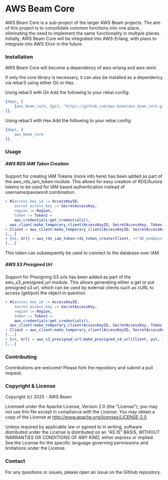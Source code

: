 # AWS Beam Core
AWS Beam Core is a sub-project of the larger AWS Beam projects.
The aim of this project is to consolidate common functions into one place, eliminating the need to implement the same functionality in multiple places.
Initially, AWS Beam Core will be integrated into AWS-Erlang, with plans to integrate into AWS-Elixir in the future.

### Installation
AWS Beam Core will become a dependency of aws-erlang and aws-elxiir.

If only the core library is necessary, it can also be installed as a dependency via rebar3 using either Git or Hex.

Using rebar3 with Git
Add the following to your rebar.config:

```Erlang
{deps, [
    {aws_beam_core, {git, "https://github.com/aws-beam/aws_beam_core.git", {branch, "main"}}}
]}.
```

Using rebar3 with Hex
Add the following to your rebar.config:

```Erlang
{deps, [
    aws_beam_core
]}.
```

### Usage
##### AWS RDS IAM Token Creation
Support for creating IAM Tokens (more info here) has been added as part of the aws_rds_iam_token module.
This allows for easy creation of RDS/Aurora tokens to be used for IAM based authentication instead of username/password combination.

```erlang
> #{access_key_id := AccessKeyID,
    secret_access_key := SecretAccessKey,
    region := Region,
    token := Token} =
    aws_credentials:get_credentials(),
  aws_client:make_temporary_client(AccessKeyID, SecretAccessKey, Token, Region).
> Client = aws_client:make_temporary_client(AccessKeyID, SecretAccessKey, Token, Region).
[...]
> {ok, Url} = aws_rds_iam_token:rds_token_create(Client, <<"db_endpoint">>, 5432, <<"db_user">>).
[...]
```

This token can subsequently be used to connect to the database over IAM. 

##### AWS S3 Presigned Url
Support for Presigning S3 urls has been added as part of the aws_s3_presigned_url module.
This allows generating either a get or put presigned s3 url,
which can be used by external clients such as cURL to access (get/put) the object in question.
```erlang
> #{access_key_id := AccessKeyID,
    secret_access_key := SecretAccessKey,
    region := Region,
    token := Token} =
    aws_credentials:get_credentials(),
  aws_client:make_temporary_client(AccessKeyID, SecretAccessKey, Token, Region).
> Client = aws_client:make_temporary_client(AccessKeyID, SecretAccessKey, Token, Region).
[...]
> {ok, Url} = aws_s3_presigned_url:make_presigned_v4_url(Client, put, 3600, <<"bucket">>, <<"key">>)
[...]
```

### Contributing
Contributions are welcome! Please fork the repository and submit a pull request.

### Copyright & License
Copyright (c) 2025 - AWS Beam

Licensed under the Apache License, Version 2.0 (the "License"); you may not use this file except in compliance with the License. You may obtain a copy of the License at http://www.apache.org/licenses/LICENSE-2.0

Unless required by applicable law or agreed to in writing, software distributed under the License is distributed on an "AS IS" BASIS, WITHOUT WARRANTIES OR CONDITIONS OF ANY KIND, either express or implied. See the License for the specific language governing permissions and limitations under the License.

### Contact
For any questions or issues, please open an issue on the GitHub repository.

